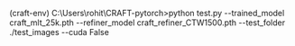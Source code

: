 (craft-env) C:\Users\rohit\CRAFT-pytorch>python test.py --trained_model craft_mlt_25k.pth --refiner_model craft_refiner_CTW1500.pth --test_folder ./test_images --cuda False